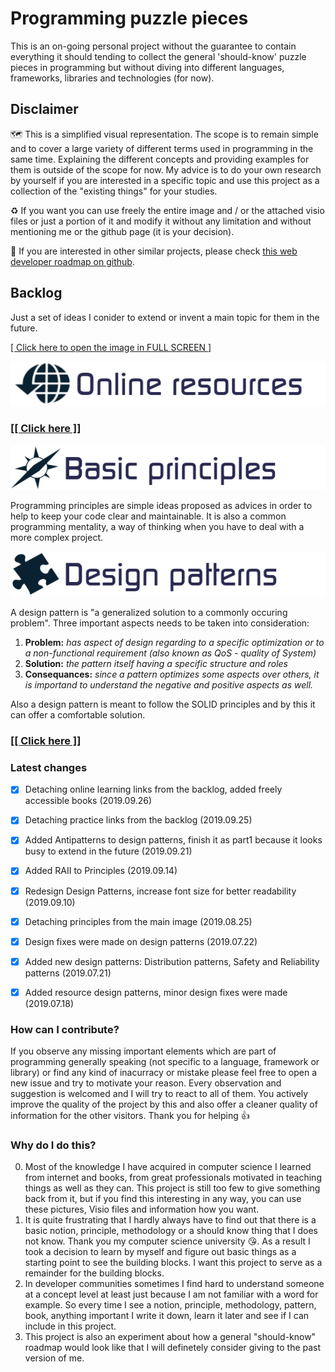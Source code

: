 # Programming puzzle pieces

This is an on-going personal project without the guarantee to contain everything it should tending to collect the general 'should-know' puzzle pieces in programming but without diving into different languages, frameworks, libraries and technologies (for now).

## Disclaimer
:world_map: This is a simplified visual representation. The scope is to remain simple and to cover a large variety of different terms used in programming in the same time. Explaining the different concepts and providing examples for them is outside of the scope for now. My advice is to do your own research by yourself if you are interested in a specific topic and use this project as a collection of the "existing things" for your studies.

:recycle: If you want you can use freely the entire image and / or the attached visio files or just a portion of it and modify it without any limitation and without mentioning me or the github page (it is your decision).

:pushpin: If you are interested in other similar projects, please check [this web developer roadmap on github](https://github.com/kamranahmedse/developer-roadmap).

## Backlog

Just a set of ideas I conider to extend or invent a main topic for them in the future.

[[ Click here to open the image in FULL SCREEN ]](https://raw.githubusercontent.com/CyberDani/personal-roadmap/master/ProgrammingRoadMap.png)

![topics/Online-resources](topics/onlineResources.png)

### [[[ Click here ]]](https://github.com/CyberDani/Programming-puzzle-pieces/wiki/Online-Resources)

![topics/basicPrinciples.png](topics/basicPrinciples.png)

Programming principles are simple ideas proposed as advices in order to help to keep your code clear and maintainable. It is also a common programming mentality, a way of thinking when you have to deal with a more complex project.

![topics/designPatterns.png](topics/designPatterns.png)

A design pattern is "a generalized solution to a commonly occuring problem". Three important aspects needs to be taken into consideration: 
1. **Problem:** _has aspect of design regarding to a specific optimization or to a non-functional requirement (also known as QoS - quality of System)_
2. **Solution:** _the pattern itself having a specific structure and roles_
3. **Consequances:** _since a pattern optimizes some aspects over others, it is importand to understand the negative and positive aspects as well._

Also a design pattern is meant to follow the SOLID principles and by this it can offer a comfortable solution.

### [[[ Click here ]]](https://github.com/CyberDani/Programming-puzzle-pieces/wiki/Design-Patterns)

### Latest changes

- [x] Detaching online learning links from the backlog, added freely accessible books (2019.09.26)
- [x] Detaching practice links from the backlog (2019.09.25)
- [x] Added Antipatterns to design patterns, finish it as part1 because it looks busy to extend in the future (2019.09.21)
- [x] Added RAII to Principles (2019.09.14)
- [x] Redesign Design Patterns, increase font size for better readability (2019.09.10)
- [x] Detaching principles from the main image (2019.08.25)
- [x] Design fixes were made on design patterns (2019.07.22)
- [x] Added new design patterns: Distribution patterns, Safety and Reliability patterns (2019.07.21)
- [x] Added resource design patterns, minor design fixes were made (2019.07.18)


### How can I contribute?
If you observe any missing important elements which are part of programming generally speaking (not specific to a language, framework or library) or find any kind of inacurracy or mistake please feel free to open a new issue and try to motivate your reason. Every observation and suggestion is welcomed and I will try to react to all of them. You actively improve the quality of the project by this and also offer a cleaner quality of information for the other visitors. Thank you for helping :+1:

### Why do I do this?
0. Most of the knowledge I have acquired in computer science I learned from internet and books, from great professionals motivated in teaching things as well as they can. This project is still too few to give something back from it, but if you find this interesting in any way, you can use these pictures, Visio files and information how you want.
1. It is quite frustrating that I hardly always have to find out that there is a basic notion, principle, methodology or a should know thing that I does not know. Thank you my computer science university :kissing_heart:. As a result I took a decision to learn by myself and figure out basic things as a starting point to see the building blocks. I want this project to serve as a remainder for the building blocks.
2. In developer communities sometimes I find hard to understand someone at a concept level at least just because I am not familiar with a word for example. So every time I see a notion, principle, methodology, pattern, book, anything important I write it down, learn it later and see if I can include in this project.
3. This project is also an experiment about how a general "should-know" roadmap would look like that I will definetely consider giving to the past version of me.
